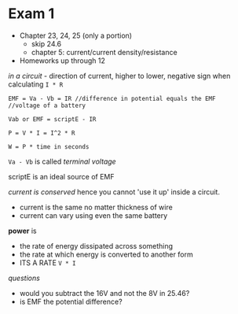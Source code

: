# Exam 1

- Chapter 23, 24, 25 (only a portion)
  - skip 24.6
  - chapter 5: current/current density/resistance
- Homeworks up through 12

*in a circuit* - direction of current, higher to lower, negative sign when calculating `I * R`


    EMF = Va - Vb = IR //difference in potential equals the EMF
    //voltage of a battery

    Vab or EMF = scriptE - IR

    P = V * I = I^2 * R

    W = P * time in seconds


`Va - Vb` is called *terminal voltage*

scriptE is an ideal source of EMF

*current is conserved* hence you cannot 'use it up' inside a circuit.
- current is the same no matter thickness of wire
- current can vary using even the same battery

**power** is
- the rate of energy dissipated across something
- the rate at which energy is converted to another form
- ITS A RATE `V * I`


*questions*
- would you subtract the 16V and not the 8V in 25.46?
- is EMF the potential difference?
